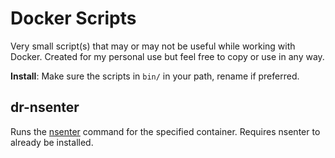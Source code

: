 Docker Scripts
==============

Very small script(s) that may or may not be useful while working with Docker.
Created for my personal use but feel free to copy or use in any way.

**Install**: Make sure the scripts in `bin/` in your path, rename if preferred.

dr-nsenter
----------

Runs the [nsenter](https://github.com/jpetazzo/nsenter) command for the
specified container. Requires nsenter to already be installed.

